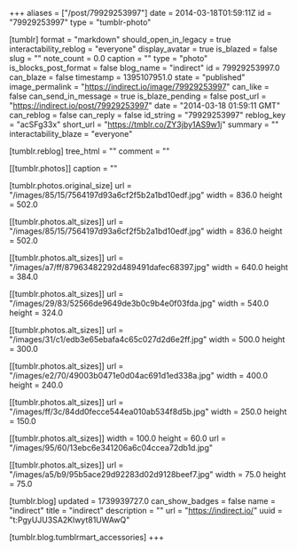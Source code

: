 +++
aliases = ["/post/79929253997"]
date = 2014-03-18T01:59:11Z
id = "79929253997"
type = "tumblr-photo"

[tumblr]
format = "markdown"
should_open_in_legacy = true
interactability_reblog = "everyone"
display_avatar = true
is_blazed = false
slug = ""
note_count = 0.0
caption = ""
type = "photo"
is_blocks_post_format = false
blog_name = "indirect"
id = 79929253997.0
can_blaze = false
timestamp = 1395107951.0
state = "published"
image_permalink = "https://indirect.io/image/79929253997"
can_like = false
can_send_in_message = true
is_blaze_pending = false
post_url = "https://indirect.io/post/79929253997"
date = "2014-03-18 01:59:11 GMT"
can_reblog = false
can_reply = false
id_string = "79929253997"
reblog_key = "acSFg33x"
short_url = "https://tmblr.co/ZY3jby1AS9w1j"
summary = ""
interactability_blaze = "everyone"

[tumblr.reblog]
tree_html = ""
comment = ""

[[tumblr.photos]]
caption = ""

[tumblr.photos.original_size]
url = "/images/85/15/7564197d93a6cf2f5b2a1bd10edf.jpg"
width = 836.0
height = 502.0

[[tumblr.photos.alt_sizes]]
url = "/images/85/15/7564197d93a6cf2f5b2a1bd10edf.jpg"
width = 836.0
height = 502.0

[[tumblr.photos.alt_sizes]]
url = "/images/a7/ff/87963482292d489491dafec68397.jpg"
width = 640.0
height = 384.0

[[tumblr.photos.alt_sizes]]
url = "/images/29/83/52566de9649de3b0c9b4e0f03fda.jpg"
width = 540.0
height = 324.0

[[tumblr.photos.alt_sizes]]
url = "/images/31/c1/edb3e65ebafa4c65c027d2d6e2ff.jpg"
width = 500.0
height = 300.0

[[tumblr.photos.alt_sizes]]
url = "/images/e2/70/49003b0471e0d04ac691d1ed338a.jpg"
width = 400.0
height = 240.0

[[tumblr.photos.alt_sizes]]
url = "/images/ff/3c/84dd0fecce544ea010ab534f8d5b.jpg"
width = 250.0
height = 150.0

[[tumblr.photos.alt_sizes]]
width = 100.0
height = 60.0
url = "/images/95/60/13ebc6e341206a6c04ccea72db1d.jpg"

[[tumblr.photos.alt_sizes]]
url = "/images/a5/b9/95b5ace29d92283d02d9128beef7.jpg"
width = 75.0
height = 75.0

[tumblr.blog]
updated = 1739939727.0
can_show_badges = false
name = "indirect"
title = "indirect"
description = ""
url = "https://indirect.io/"
uuid = "t:PgyUJU3SA2Klwyt81UWAwQ"

[tumblr.blog.tumblrmart_accessories]
+++
